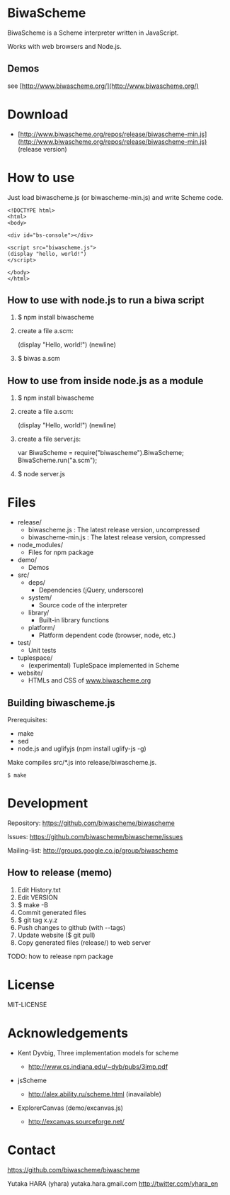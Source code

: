 BiwaScheme
==========

BiwaScheme is a Scheme interpreter written in JavaScript.

Works with web browsers and Node.js.

Demos
-----

see [http://www.biwascheme.org/](http://www.biwascheme.org/)

Download
========

* [http://www.biwascheme.org/repos/release/biwascheme-min.js](http://www.biwascheme.org/repos/release/biwascheme-min.js) (release version)

How to use
==========

Just load biwascheme.js (or biwascheme-min.js) and write Scheme code.

    <!DOCTYPE html>
    <html>
    <body>
    
    <div id="bs-console"></div>
    
    <script src="biwascheme.js">
    (display "hello, world!")
    </script>
    
    </body>
    </html>

How to use with node.js to run a biwa script
--------------------------------------------

1. $ npm install biwascheme
2. create a file a.scm:

    (display "Hello, world!")
    (newline)

3. $ biwas a.scm

How to use from inside node.js as a module
------------------------------------------

1. $ npm install biwascheme
2. create a file a.scm:

    (display "Hello, world!")
    (newline)

3. create a file server.js:

    var BiwaScheme = require("biwascheme").BiwaScheme;
    BiwaScheme.run("a.scm");

4. $ node server.js

Files
=====

* release/
  * biwascheme.js : The latest release version, uncompressed
  * biwascheme-min.js : The latest release version, compressed
* node_modules/
  * Files for npm package
* demo/
  * Demos
* src/
  * deps/
    * Dependencies (jQuery, underscore)
  * system/
    * Source code of the interpreter
  * library/
    * Built-in library functions
  * platform/
    * Platform dependent code (browser, node, etc.)
* test/
  * Unit tests
* tuplespace/
  * (experimental) TupleSpace implemented in Scheme
* website/
  * HTMLs and CSS of www.biwascheme.org

Building biwascheme.js
----------------------

Prerequisites:

* make
* sed
* node.js and uglifyjs (npm install uglify-js -g) 

Make compiles src/\*.js into release/biwascheme.js.

    $ make

Development
===========

Repository: https://github.com/biwascheme/biwascheme 

Issues: https://github.com/biwascheme/biwascheme/issues

Mailing-list: http://groups.google.co.jp/group/biwascheme

How to release (memo)
---------------------

1. Edit History.txt
2. Edit VERSION
3. $ make -B
4. Commit generated files
5. $ git tag x.y.z
6. Push changes to github (with --tags)
7. Update website ($ git pull)
8. Copy generated files (release/) to web server

TODO: how to release npm package

License
=======

MIT-LICENSE

Acknowledgements
================

* Kent Dyvbig, Three implementation models for scheme
  * http://www.cs.indiana.edu/~dyb/pubs/3imp.pdf

* jsScheme
  * http://alex.ability.ru/scheme.html (inavailable)

* ExplorerCanvas (demo/excanvas.js)
  * http://excanvas.sourceforge.net/

Contact
=======

https://github.com/biwascheme/biwascheme

Yutaka HARA (yhara) yutaka.hara.gmail.com
http://twitter.com/yhara_en
